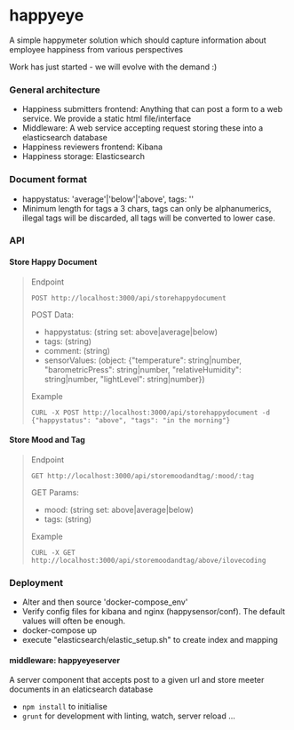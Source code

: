 # happyeye
A simple happymeter solution which should capture information about employee happiness from various perspectives

Work has just started - we will evolve with the demand :)

### General architecture
* Happiness submitters frontend: Anything that can post a form to a web service. We provide a static html file/interface
* Middleware: A web service accepting request storing these into a elasticsearch database
* Happiness reviewers frontend: Kibana
* Happiness storage: Elasticsearch

### Document format
* happystatus: 'average'|'below'|'above', tags: '<string>'
* Minimum length for tags a 3 chars, tags can only be alphanumerics, illegal tags will be discarded, all tags will be converted to lower case.

### API

#### Store Happy Document

> Endpoint
> ```
> POST http://localhost:3000/api/storehappydocument
> ```
> POST Data:
> * happystatus: (string set: above|average|below)
> * tags: (string)
> * comment: (string)
> * sensorValues: (object: {"temperature": string|number, "barometricPress": string|number, "relativeHumidity": string|number, "lightLevel": string|number})
>
> Example
> ```
> CURL -X POST http://localhost:3000/api/storehappydocument -d {"happystatus": "above", "tags": "in the morning"}
> ```

#### Store Mood and Tag

> Endpoint
> ```
> GET http://localhost:3000/api/storemoodandtag/:mood/:tag
> ```
> GET Params:
> * mood: (string set: above|average|below)
> * tags: (string)
>
> Example
> ```
> CURL -X GET http://localhost:3000/api/storemoodandtag/above/ilovecoding
> ```

### Deployment
* Alter and then source 'docker-compose_env'
* Verify config files for kibana and nginx (happysensor/conf). The default values will often be enough.
* docker-compose up
* execute "elasticsearch/elastic_setup.sh" to create index and mapping

#### middleware: happyeyeserver ####

A server component that accepts post to a given url and store meeter documents in an elaticsearch database

* `npm install` to initialise
* `grunt` for development with linting, watch, server reload ...
